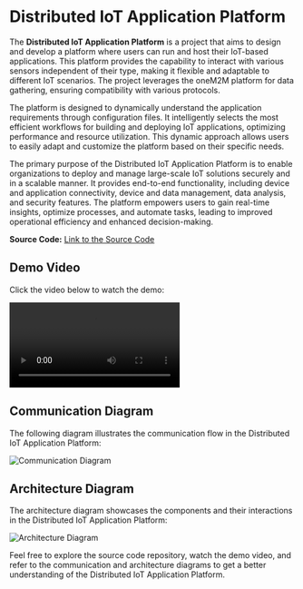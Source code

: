 # Distributed IoT Application Platform

The **Distributed IoT Application Platform** is a project that aims to design and develop a platform where users can run and host their IoT-based applications. This platform provides the capability to interact with various sensors independent of their type, making it flexible and adaptable to different IoT scenarios. The project leverages the oneM2M platform for data gathering, ensuring compatibility with various protocols.

The platform is designed to dynamically understand the application requirements through configuration files. It intelligently selects the most efficient workflows for building and deploying IoT applications, optimizing performance and resource utilization. This dynamic approach allows users to easily adapt and customize the platform based on their specific needs.

The primary purpose of the Distributed IoT Application Platform is to enable organizations to deploy and manage large-scale IoT solutions securely and in a scalable manner. It provides end-to-end functionality, including device and application connectivity, device and data management, data analysis, and security features. The platform empowers users to gain real-time insights, optimize processes, and automate tasks, leading to improved operational efficiency and enhanced decision-making.

**Source Code:** [Link to the Source Code](https://github.com/IASBrew/ias-iot-project)

## Demo Video
Click the video below to watch the demo:

![Demo Video](Demo/demo-video.mp4)

## Communication Diagram
The following diagram illustrates the communication flow in the Distributed IoT Application Platform:

![Communication Diagram](https://github.com/sharmamht19/Distributed-IoT-Application-Platform/blob/main/Images/Communication%20Model.jpg)

## Architecture Diagram
The architecture diagram showcases the components and their interactions in the Distributed IoT Application Platform:

![Architecture Diagram](https://github.com/sharmamht19/Distributed-IoT-Application-Platform/blob/main/Images/Architecture%20Diagram.jpg)

Feel free to explore the source code repository, watch the demo video, and refer to the communication and architecture diagrams to get a better understanding of the Distributed IoT Application Platform.
